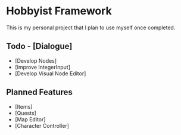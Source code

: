 # Hobbyist Framework

This is my personal project that I plan to use myself once completed.

## Todo - [Dialogue]
* [Develop Nodes]
* [Improve IntegerInput]
* [Develop Visual Node Editor]

## Planned Features
* [Items]
* [Quests]
* [Map Editor]
* [Character Controller]
